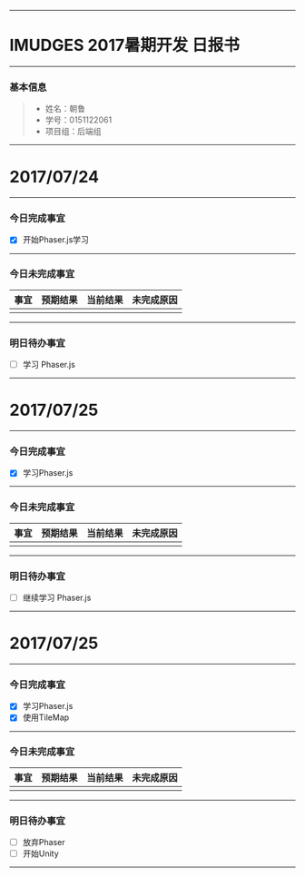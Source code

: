 
-------

# IMUDGES 2017暑期开发 日报书

-------


### 基本信息
> * 姓名：朝鲁
> * 学号：0151122061
> * 项目组：后端组

-------


# 2017/07/24

-------

### 今日完成事宜
- [x]  开始Phaser.js学习

-----
### 今日未完成事宜


| 事宜     |预期结果| 当前结果  | 未完成原因   | 
| :--------:  | :-----:  | :-----:  | :----:  |
|    |   |   |    |


------
### 明日待办事宜
- [ ] 学习 Phaser.js
-------

# 2017/07/25

-------

### 今日完成事宜
- [x]  学习Phaser.js

-----
### 今日未完成事宜


| 事宜     |预期结果| 当前结果  | 未完成原因   | 
| :--------:  | :-----:  | :-----:  | :----:  |
|    |   |   |    |


------
### 明日待办事宜
- [ ] 继续学习 Phaser.js
-------


# 2017/07/25

-------

### 今日完成事宜
- [x]  学习Phaser.js
- [x]  使用TileMap

-----
### 今日未完成事宜


| 事宜     |预期结果| 当前结果  | 未完成原因   | 
| :--------:  | :-----:  | :-----:  | :----:  |
|    |   |   |    |


------
### 明日待办事宜
- [ ] 放弃Phaser
- [ ] 开始Unity
-------
